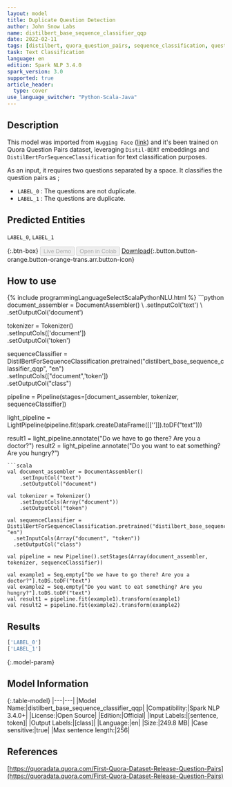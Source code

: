 ```yaml
---
layout: model
title: Duplicate Question Detection
author: John Snow Labs
name: distilbert_base_sequence_classifier_qqp
date: 2022-02-11
tags: [distilbert, quora_question_pairs, sequence_classification, question, pairs, en, open_source]
task: Text Classification
language: en
edition: Spark NLP 3.4.0
spark_version: 3.0
supported: true
article_header:
  type: cover
use_language_switcher: "Python-Scala-Java"
---
```


## Description

This model was imported from `Hugging Face` ([link](https://huggingface.co/assemblyai/distilbert-base-uncased-qqp)) and it's been trained on Quora Question Pairs dataset, leveraging `Distil-BERT` embeddings and `DistilBertForSequenceClassification` for text classification purposes. 

As an input, it requires two questions separated by a space. It classifies the question pairs as ;
- `LABEL_0` : The questions are not duplicate.
- `LABEL_1` : The questions are duplicate.

## Predicted Entities

`LABEL_0`, `LABEL_1`

{:.btn-box}
<button class="button button-orange" disabled>Live Demo</button>
<button class="button button-orange" disabled>Open in Colab</button>
[Download](https://s3.amazonaws.com/auxdata.johnsnowlabs.com/public/models/distilbert_base_sequence_classifier_qqp_en_3.4.0_3.0_1644570737637.zip){:.button.button-orange.button-orange-trans.arr.button-icon}

## How to use



<div class="tabs-box" markdown="1">
{% include programmingLanguageSelectScalaPythonNLU.html %}
```python
document_assembler = DocumentAssembler() \
    .setInputCol('text') \
    .setOutputCol('document')

tokenizer = Tokenizer() \
    .setInputCols(['document']) \
    .setOutputCol('token')

sequenceClassifier = DistilBertForSequenceClassification.pretrained("distilbert_base_sequence_classifier_qqp", "en")\
  .setInputCols(["document",'token'])\
  .setOutputCol("class")

pipeline = Pipeline(stages=[document_assembler, tokenizer, sequenceClassifier])

light_pipeline = LightPipeline(pipeline.fit(spark.createDataFrame([['']]).toDF("text")))

result1 = light_pipeline.annotate("Do we have to go there? Are you a doctor?")
result2 = light_pipeline.annotate("Do you want to eat something? Are you hungry?")
```
```scala
val document_assembler = DocumentAssembler()
    .setInputCol("text")
    .setOutputCol("document")

val tokenizer = Tokenizer()
    .setInputCols(Array("document"))
    .setOutputCol("token")

val sequenceClassifier = DistilBertForSequenceClassification.pretrained("distilbert_base_sequence_classifier_qqp", "en")
  .setInputCols(Array("document", "token"))
  .setOutputCol("class")

val pipeline = new Pipeline().setStages(Array(document_assembler, tokenizer, sequenceClassifier))

val example1 = Seq.empty["Do we have to go there? Are you a doctor?"].toDS.toDF("text")
val example2 = Seq.empty["Do you want to eat something? Are you hungry?"].toDS.toDF("text")
val result1 = pipeline.fit(example1).transform(example1)
val result2 = pipeline.fit(example2).transform(example2)
```
</div>

## Results

```bash
['LABEL_0']
['LABEL_1']
```

{:.model-param}
## Model Information

{:.table-model}
|---|---|
|Model Name:|distilbert_base_sequence_classifier_qqp|
|Compatibility:|Spark NLP 3.4.0+|
|License:|Open Source|
|Edition:|Official|
|Input Labels:|[sentence, token]|
|Output Labels:|[class]|
|Language:|en|
|Size:|249.8 MB|
|Case sensitive:|true|
|Max sentence length:|256|

## References

[https://quoradata.quora.com/First-Quora-Dataset-Release-Question-Pairs](https://quoradata.quora.com/First-Quora-Dataset-Release-Question-Pairs)